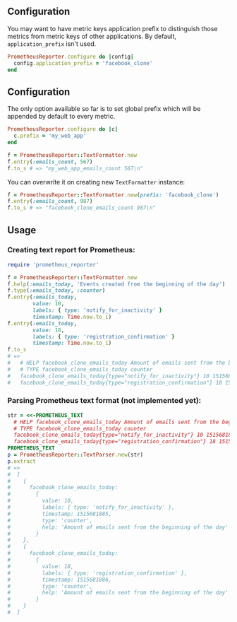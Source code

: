 ## Configuration

You may want to have metric keys application prefix to distinguish those metrics
from metric keys of other applications.
By default, `application_prefix` isn't used.

```ruby
PrometheusReporter.configure do |config|
  config.application_prefix = 'facebook_clone'
end
```

## Configuration

The only option available so far is to set global prefix
which will be appended by default to every metric.

```ruby
PrometheusReporter.configure do |c|
  c.prefix = 'my_web_app'
end

f = PrometheusReporter::TextFormatter.new
f.entry(:emails_count, 567)
f.to_s # => "my_web_app_emails_count 567\n"
```

You can overwrite it on creating new `TextFormatter` instance:

```ruby
f = PrometheusReporter::TextFormatter.new(prefix: 'facebook_clone')
f.entry(:emails_count, 987)
f.to_s # => "facebook_clone_emails_count 987\n"
```

## Usage

### Creating text report for Prometheus:

```ruby
require 'prometheus_reporter'

f = PrometheusReporter::TextFormatter.new
f.help(:emails_today, 'Events created from the beginning of the day')
f.type(:emails_today, :counter)
f.entry(:emails_today,
        value: 10,
        labels: { type: 'notify_for_inactivity' }
        timestamp: Time.now.to_i)
f.entry(:emails_today,
        value: 18,
        labels: { type: 'registration_confirmation' }
        timestamp: Time.now.to_i)
f.to_s
# =>
#   # HELP facebook_clone_emails_today Amount of emails sent from the beginning of the day
#   # TYPE facebook_clone_emails_today counter
#   facebook_clone_emails_today{type="notify_for_inactivity"} 10 1515681885
#   facebook_clone_emails_today{type="registration_confirmation"} 18 1515681886
```

### Parsing Prometheus text format (not implemented yet):

```ruby
str = <<-PROMETHEUS_TEXT
  # HELP facebook_clone_emails_today Amount of emails sent from the beginning of the day
  # TYPE facebook_clone_emails_today counter
  facebook_clone_emails_today{type="notify_for_inactivity"} 10 1515681885
  facebook_clone_emails_today{type="registration_confirmation"} 18 1515681886
PROMETHEUS_TEXT
p = PrometheusReporter::TextParser.new(str)
p.extract
# =>
#  [
#    {
#      facebook_clone_emails_today:
#        {
#          value: 10,
#          labels: { type: 'notify_for_inactivity' },
#          timestamp: 1515681885,
#          type: 'counter',
#          help: 'Amount of emails sent from the beginning of the day'
#        }
#    },
#    {
#      facebook_clone_emails_today:
#        {
#          value: 18,
#          labels: { type: 'registration_confirmation' },
#          timestamp: 1515681886,
#          type: 'counter',
#          help: 'Amount of emails sent from the beginning of the day'
#        }
#    }
#  ]
```
